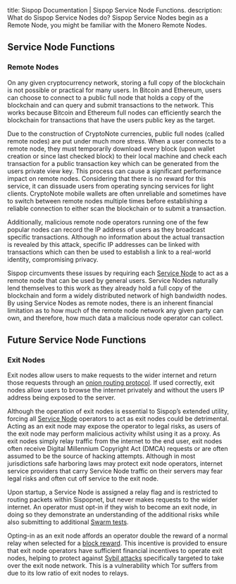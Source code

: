 title: Sispop Documentation | Sispop Service Node Functions.
description: What do Sispop Service Nodes do? Sispop Service Nodes begin as a Remote Node, you might be familiar with the Monero Remote Nodes. 

## Service Node Functions

### Remote Nodes

On any given cryptocurrency network, storing a full copy of the blockchain is not possible or practical for many users.   In Bitcoin and Ethereum, users can choose to connect to a public full node that holds a copy of the blockchain and can query and submit transactions to the network. This works because Bitcoin and Ethereum full nodes can efficiently search the blockchain for transactions that have the users public key as the target.

Due to the construction of CryptoNote currencies, public full nodes (called remote nodes) are put under much more stress.  When a user connects to a remote node, they must temporarily download every block (upon wallet creation or since last checked block) to their local machine and check each transaction for a public transaction key which can be generated from the users private view key. This process can cause a significant performance impact on remote nodes. Considering that there is no reward for this service, it can dissuade users from operating syncing services for light clients. CryptoNote mobile wallets are often unreliable and sometimes have to switch between remote nodes multiple times before establishing a reliable connection to either scan the blockchain or to submit a transaction.

Additionally, malicious remote node operators running one of the few popular nodes can record the IP address of users as they broadcast specific transactions.  Although no information about the actual transaction is revealed by this attack, specific IP addresses can be linked with transactions which can then be used to establish a link to a real-world identity, compromising privacy.

Sispop circumvents these issues by requiring each [Service Node](../ServiceNodes/SNOverview.md) to act as a remote node that can be used by general users. Service Nodes naturally lend themselves to this work as they already hold a full copy of the  blockchain and form a widely distributed network of high bandwidth nodes. By using Service Nodes as remote nodes, there is an inherent financial limitation as to how much of the remote node network any given party can own, and therefore, how much data a malicious node operator can collect.

## Future Service Node Functions

### Exit Nodes

Exit nodes allow users to make requests to the wider internet and return those requests through an [onion routing protocol](../Sispopnet/LLARP.md). If used correctly, exit nodes allow users to browse the internet privately and without the users IP address being exposed to the server.

Although the operation of exit nodes is essential to Sispop’s extended utility, forcing all [Service Node](../ServiceNodes/SNOverview.md) operators to act as exit nodes could be detrimental. Acting as an exit node may expose the operator to legal risks, as users of the exit node may perform malicious activity whilst using it as a proxy. As exit nodes simply relay traffic from the internet to the end user, exit nodes often receive Digital Millennium Copyright Act (DMCA) requests or are often assumed to be the source of hacking attempts. Although in most jurisdictions safe harboring laws may protect exit node operators, internet service providers that carry Service Node traffic on their servers may fear legal risks and often cut off service to the exit node.

Upon startup, a Service Node is assigned a relay flag and is restricted to routing packets within Sispopnet, but never makes requests to the wider internet. An operator must opt-in if they wish to become an exit node, in doing so they demonstrate an understanding of the additional risks while also submitting to additional [Swarm tests](../Advanced/SwarmFlagging.md).

Opting-in as an exit node affords an operator double the reward of a normal relay when selected for a [block reward](../Advanced/Cryptoeconomics.md). This incentive is provided to ensure that exit node operators have sufficient financial  incentives to operate exit nodes, helping to protect against [Sybil attacks](../Advanced/SybilResistance.md) specifically  targeted to take over the exit node network. This is a vulnerability which Tor suffers from due to its low ratio of exit nodes to relays.

